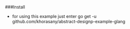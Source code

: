 ###Install
* for using this example just enter    go get -u github.com/khorasany/abstract-designp-example-glang    
 
